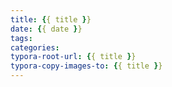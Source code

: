 ```yaml
---
title: {{ title }}
date: {{ date }}
tags:
categories:
typora-root-url: {{ title }}
typora-copy-images-to: {{ title }}
---
```

